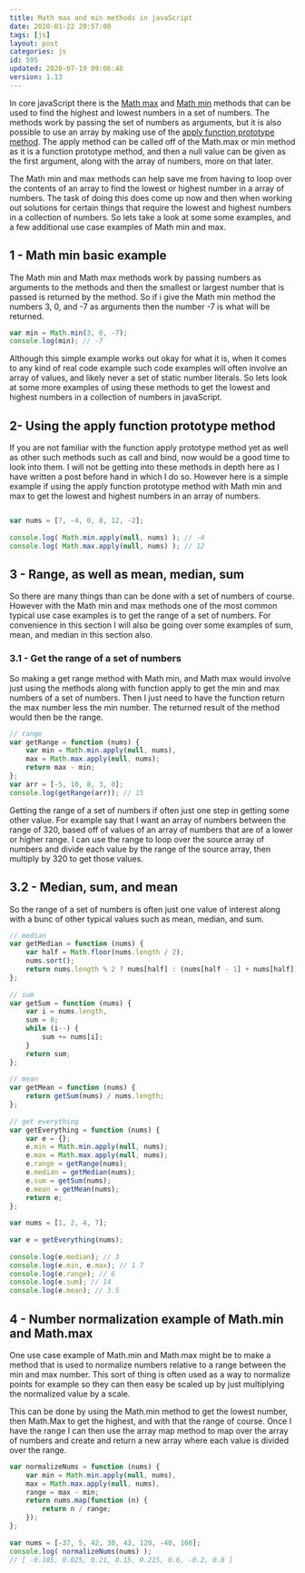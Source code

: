 ```yaml
---
title: Math max and min methods in javaScript
date: 2020-01-22 20:57:00
tags: [js]
layout: post
categories: js
id: 595
updated: 2020-07-19 09:06:46
version: 1.13
---
```


In core javaScript there is the [Math max](https://developer.mozilla.org/en-US/docs/Web/JavaScript/Reference/Global_Objects/Math/max) and [Math min](https://developer.mozilla.org/en-US/docs/Web/JavaScript/Reference/Global_Objects/Math/min) methods that can be used to find the highest and lowest numbers in a set of numbers. The methods work by passing the set of numbers as arguments, but it is also possible to use an array by making use of the [apply function prototype method](/2017/09/21/js-call-aplly-and-bind/). The apply method can be called off of the Math.max or min method as it is a function prototype method, and then a null value can be given as the first argument, along with the array of numbers, more on that later.

The Math min and max methods can help save me from having to loop over the contents of an array to find the lowest or highest number in a array of numbers. The task of doing this does come up now and then when working out solutions for certain things that require the lowest and highest numbers in a collection of numbers. So lets take a look at some some examples, and a few additional use case examples of Math min and max.

<!-- more -->

## 1 - Math min basic example

The Math min and Math max methods work by passing numbers as arguments to the methods and then the smallest or largest number that is passed is returned by the method. So if i give the Math min method the numbers 3, 0, and -7 as arguments then the number -7 is what will be returned.

```js
var min = Math.min(3, 0, -7);
console.log(min); // -7
```

Although this simple example works out okay for what it is, when it comes to any kind of real code example such code examples will often involve an array of values, and likely never a set of static number literals. So lets look at some more examples of using these methods to get the lowest and highest numbers in a collection of numbers in javaScript.

## 2- Using the apply function prototype method

If you are not familiar with the function apply prototype method yet as well as other such methods such as call and bind, now would be a good time to look into them. I will not be getting into these methods in depth here as I have written a post before hand in which I do so. However here is a simple example if using the apply function prototype method with Math min and max to get the lowest and highest numbers in an array of numbers.

```js

var nums = [7, -4, 0, 8, 12, -2];
 
console.log( Math.min.apply(null, nums) ); // -4
console.log( Math.max.apply(null, nums) ); // 12
```


## 3 - Range, as well as mean, median, sum

So there are many things than can be done with a set of numbers of course. However with the Math min and max methods one of the most common typical use case examples is to get the range of a set of numbers. For convenience in this section I will also be going over some examples of sum, mean, and median in this section also.

### 3.1 - Get the range of a set of numbers

So making a get range method with Math min, and Math max would involve just using the methods along with function apply to get the min and max numbers of a set of numbers. Then I just need to have the function return the max number less the min number. The returned result of the method would then be the range.

```js
// range
var getRange = function (nums) {
    var min = Math.min.apply(null, nums),
    max = Math.max.apply(null, nums);
    return max - min;
};
var arr = [-5, 10, 8, 3, 0];
console.log(getRange(arr)); // 15
```

Getting the range of a set of numbers if often just one step in getting some other value. For example say that I want an array of numbers between the range of 320, based off of values of an array of numbers that are of a lower or higher range. I can use the range to loop over the source array of numbers and divide each value by the range of the source array, then multiply by 320 to get those values.

## 3.2 - Median, sum, and mean

So the range of a set of numbers is often just one value of interest along with a bunc of other typical values such as mean, median, and sum.

```js
// median
var getMedian = function (nums) {
    var half = Math.floor(nums.length / 2);
    nums.sort();
    return nums.length % 2 ? nums[half] : (nums[half - 1] + nums[half]) / 2;
};
 
// sum
var getSum = function (nums) {
    var i = nums.length,
    sum = 0;
    while (i--) {
        sum += nums[i];
    }
    return sum;
};
 
// mean
var getMean = function (nums) {
    return getSum(nums) / nums.length;
};
 
// get everything
var getEverything = function (nums) {
    var e = {};
    e.min = Math.min.apply(null, nums);
    e.max = Math.max.apply(null, nums);
    e.range = getRange(nums);
    e.median = getMedian(nums);
    e.sum = getSum(nums);
    e.mean = getMean(nums);
    return e;
};
 
var nums = [1, 2, 4, 7];
 
var e = getEverything(nums);
 
console.log(e.median); // 3
console.log(e.min, e.max); // 1 7
console.log(e.range); // 6
console.log(e.sum); // 14
console.log(e.mean); // 3.5
```


## 4 - Number normalization example of Math.min and Math.max

One use case example of Math.min and Math.max might be to make a method that is used to normalize numbers relative to a range between the min and max number. This sort of thing is often used as a way to normalize points for example so they can then easy be scaled up by just multiplying the normalized value by a scale.

This can be done by using the Math.min method to get the lowest number, then Math.Max to get the highest, and with that the range of course. Once I have the range I can then use the array map method to map over the array of numbers and create and return a new array where each value is divided over the range.

```js
var normalizeNums = function (nums) {
    var min = Math.min.apply(null, nums),
    max = Math.max.apply(null, nums),
    range = max - min;
    return nums.map(function (n) {
        return n / range;
    });
};
 
var nums = [-37, 5, 42, 30, 43, 120, -40, 160];
console.log( normalizeNums(nums) );
// [ -0.185, 0.025, 0.21, 0.15, 0.215, 0.6, -0.2, 0.8 ]
```
